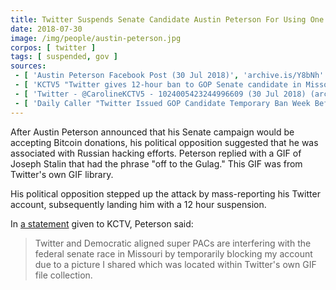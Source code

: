 ```yaml
---
title: Twitter Suspends Senate Candidate Austin Peterson For Using One of Twitter's GIFs
date: 2018-07-30
image: /img/people/austin-peterson.jpg
corpos: [ twitter ]
tags: [ suspended, gov ]
sources:
 - [ 'Austin Peterson Facebook Post (30 Jul 2018)', 'archive.is/Y8bNh' ]
 - [ 'KCTV5 "Twitter gives 12-hour ban to GOP Senate candidate in Missouri" by Caroline Sweeney and Nick Sloan (30 Jul 2018)', 'archive.vn/z4uhL' ]
 - [ 'Twitter - @CarolineKCTV5 - 1024005423244996609 (30 Jul 2018) (archived)', 'archive.vn/rppps' ]
 - [ 'Daily Caller "Twitter Issued GOP Candidate Temporary Ban Week Before Election" by Kyle Perisic (31 Jul 2018)', 'archive.vn/YEN8z' ]
---
```


After Austin Peterson announced that his Senate campaign would be accepting Bitcoin donations, his political opposition suggested that he was associated with Russian hacking efforts.
Peterson replied with a GIF of Joseph Stalin that had the phrase "off to the Gulag."
This GIF was from Twitter's own GIF library.

His political opposition stepped up the attack by mass-reporting his Twitter account, subsequently landing him with a 12 hour suspension.

In [a statement](https://archive.vn/z4uhL#selection-2349.21-2349.240) given to KCTV, Peterson said:
> Twitter and Democratic aligned super PACs are interfering with the federal senate race in Missouri by temporarily blocking my account due to a picture I shared which was located within Twitter's own GIF file collection.
